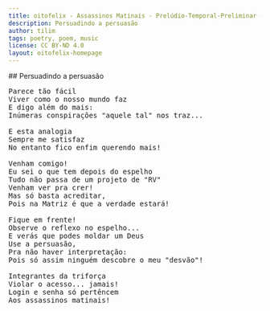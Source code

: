 ```yaml
---
title: oitofelix - Assassinos Matinais - Prelúdio-Temporal-Preliminar - Persuadindo a persuasão
description: Persuadindo a persuasão
author: tilim
tags: poetry, poem, music
license: CC BY-ND 4.0
layout: oitofelix-homepage
---
```

<div id="markdown" markdown="1">
## Persuadindo a persuasão

<pre class="poem">
Parece tão fácil
Viver como o nosso mundo faz
E digo além do mais:
Inúmeras conspirações "aquele tal" nos traz...

E esta analogia
Sempre me satisfaz
No entanto fico enfim querendo mais!

Venham comigo!
Eu sei o que tem depois do espelho
Tudo não passa de um projeto de "RV"
Venham ver pra crer!
Mas só basta acreditar,
Pois na Matriz é que a verdade estará!

Fique em frente!
Observe o reflexo no espelho...
E verás que podes moldar um Deus
Use a persuasão,
Pra não haver interpretação:
Pois só assim ninguém descobre o meu "desvão"!

Integrantes da triforça
Violar o acesso... jamais!
Login e senha só pertêncem
Aos assassinos matinais!
</pre>

</div>
